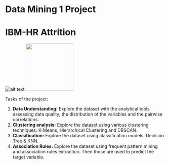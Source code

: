 # Data Mining 1 Project
# IBM-HR Attrition
![alt text](https://upload.wikimedia.org/wikipedia/commons/thumb/f/fc/IBM_logo_in.jpg/1600px-IBM_logo_in.jpg)  <img width=150px src="https://www.plan4res.eu/wp-content/uploads/2018/02/University-of-Pisa-Italy.png" />

Tasks of the project:
1. **Data Understanding:** Explore the dataset with the analytical tools assessing data quality, the distribution of the variables and the pairwise correlations. 
2. **Clustering analysis:** Explore the dataset using various clustering techniques: K-Means, Hierarchical Clustering and DBSCAN.
3. **Classification:** Explore the dataset using classification models: Decision Tree & KNN.
4. **Association Rules:** Explore the dataset using frequent pattern mining and association rules extraction. Then those are used to predict the target variable.
